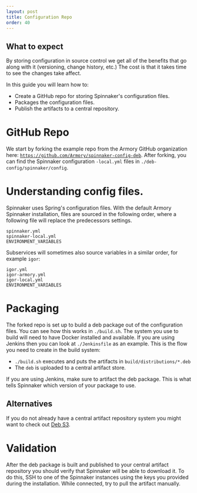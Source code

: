 ```yaml
---
layout: post
title: Configuration Repo
order: 40
---
```


## What to expect
By storing configuration in source control we get all of the benefits that go along with it (versioning, change history, etc.) The cost is that it takes time to see the changes take affect.

In this guide you will learn how to:
- Create a GitHub repo for storing Spinnaker's configuration files.
- Packages the configuration files.
- Publish the artifacts to a central repository.


# GitHub Repo

We start by forking the example repo from the Armory GitHub organization here: [`https://github.com/Armory/spinnaker-config-deb`](https://github.com/Armory/spinnaker-config-deb). After forking, you can find the Spinnaker configuration `-local.yml` files in `./deb-config/spinnaker/config`.


# Understanding config files.
Spinnaker uses Spring's configuration files. With the default Armory Spinnaker installation, files are sourced in the following order, where a following file will replace the predecessors settings.
```
spinnaker.yml
spinnaker-local.yml
ENVIRONMENT_VARIABLES
```

Subservices will sometimes also source variables in a similar order, for example `igor`:
```
igor.yml
igor-armory.yml
igor-local.yml
ENVIRONMENT_VARIABLES
```


# Packaging

The forked repo is set up to build a deb package out of the configuration files. You can see how this works in `./build.sh`. The system you use to build will need to have Docker installed and available. If you are using Jenkins then you can look at `./Jenkinsfile` as an example. This is the flow you need to create in the build system:

- `./build.sh` executes and puts the artifacts in `build/distributions/*.deb`
- The `deb` is uploaded to a central artifact store.

If you are using Jenkins, make sure to artifact the deb package. This is what tells Spinnaker which version of your package to use.

## Alternatives

If you do not already have a central artifact repository system you might want to check out [Deb S3](https://github.com/krobertson/deb-s3).

# Validation

After the deb package is built and published to your central artifact repository you should verify that Spinnaker will be able to download it. To do this, SSH to one of the Spinnaker instances using the keys you provided during the installation. While connected, try to pull the artifact manually.
